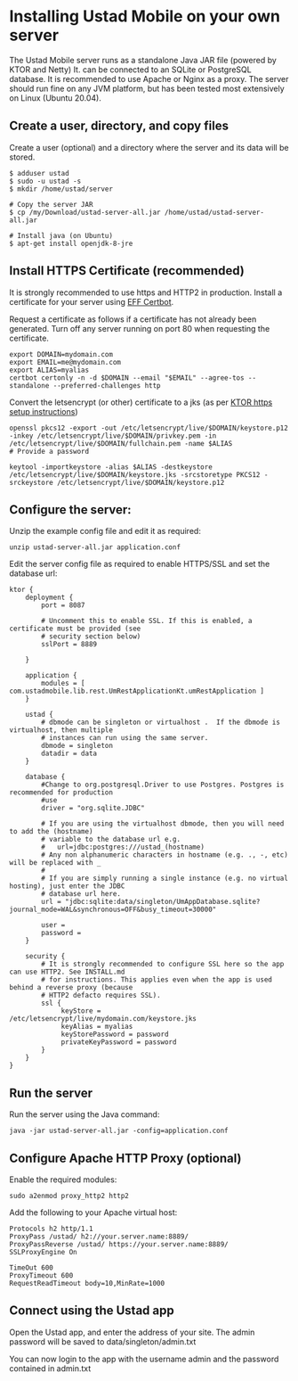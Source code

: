 # Installing Ustad Mobile on your own server

The Ustad Mobile server runs as a standalone Java JAR file (powered by KTOR and Netty) It. can be
connected to an SQLite or PostgreSQL database. It is recommended to use Apache or Nginx as a proxy.
The server should run fine on any JVM platform, but has been tested most extensively on Linux
(Ubuntu 20.04).

## Create a user, directory, and copy files

Create a user (optional) and a directory where the server and its data will be stored.
```
$ adduser ustad
$ sudo -u ustad -s
$ mkdir /home/ustad/server

# Copy the server JAR
$ cp /my/Download/ustad-server-all.jar /home/ustad/ustad-server-all.jar

# Install java (on Ubuntu)
$ apt-get install openjdk-8-jre
```

## Install HTTPS Certificate (recommended)

It is strongly recommended to use https and HTTP2 in production. Install a certificate for your
server using [EFF Certbot](https://certbot.eff.org/).

Request a certificate as follows if a certificate has not already been generated. Turn off any
 server running on port 80 when requesting the certificate.

```
export DOMAIN=mydomain.com
export EMAIL=me@mydomain.com
export ALIAS=myalias
certbot certonly -n -d $DOMAIN --email "$EMAIL" --agree-tos --standalone --preferred-challenges http
```

Convert the letsencrypt (or other) certificate to a jks (as per [KTOR https setup instructions](https://ktor.io/docs/ssl.html#ktor))
```
openssl pkcs12 -export -out /etc/letsencrypt/live/$DOMAIN/keystore.p12 -inkey /etc/letsencrypt/live/$DOMAIN/privkey.pem -in /etc/letsencrypt/live/$DOMAIN/fullchain.pem -name $ALIAS
# Provide a password

keytool -importkeystore -alias $ALIAS -destkeystore /etc/letsencrypt/live/$DOMAIN/keystore.jks -srcstoretype PKCS12 -srckeystore /etc/letsencrypt/live/$DOMAIN/keystore.p12
```

## Configure the server:

Unzip the example config file and edit it as required:
```
unzip ustad-server-all.jar application.conf
```

Edit the server config file as required to enable HTTPS/SSL and set the database url:
```
ktor {
    deployment {
        port = 8087

        # Uncomment this to enable SSL. If this is enabled, a certificate must be provided (see
        # security section below)
        sslPort = 8889

    }

    application {
        modules = [ com.ustadmobile.lib.rest.UmRestApplicationKt.umRestApplication ]
    }

    ustad {
        # dbmode can be singleton or virtualhost .  If the dbmode is virtualhost, then multiple
        # instances can run using the same server.
        dbmode = singleton
        datadir = data
    }

    database {
        #Change to org.postgresql.Driver to use Postgres. Postgres is recommended for production
        #use
        driver = "org.sqlite.JDBC"

        # If you are using the virtualhost dbmode, then you will need to add the (hostname)
        # variable to the database url e.g.
        #   url=jdbc:postgres:///ustad_(hostname)
        # Any non alphanumeric characters in hostname (e.g. ., -, etc) will be replaced with _
        #
        # If you are simply running a single instance (e.g. no virtual hosting), just enter the JDBC
        # database url here.
        url = "jdbc:sqlite:data/singleton/UmAppDatabase.sqlite?journal_mode=WAL&synchronous=OFF&busy_timeout=30000"

        user =
        password =
    }

    security {
        # It is strongly recommended to configure SSL here so the app can use HTTP2. See INSTALL.md
        # for instructions. This applies even when the app is used behind a reverse proxy (because
        # HTTP2 defacto requires SSL).
        ssl {
             keyStore = /etc/letsencrypt/live/mydomain.com/keystore.jks
             keyAlias = myalias
             keyStorePassword = password
             privateKeyPassword = password
        }
    }
}
```

## Run the server

Run the server using the Java command:

```
java -jar ustad-server-all.jar -config=application.conf
```

## Configure Apache HTTP Proxy (optional)

Enable the required modules:
```
sudo a2enmod proxy_http2 http2
```


Add the following to your Apache virtual host:
```
Protocols h2 http/1.1
ProxyPass /ustad/ h2://your.server.name:8889/
ProxyPassReverse /ustad/ https://your.server.name:8889/
SSLProxyEngine On

TimeOut 600
ProxyTimeout 600
RequestReadTimeout body=10,MinRate=1000
```

## Connect using the Ustad app

Open the Ustad app, and enter the address of your site. The admin password will be saved to
data/singleton/admin.txt

You can now login to the app with the username admin and the password contained in admin.txt
